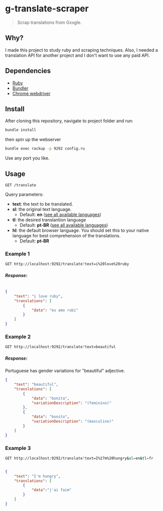 # g-translate-scraper
> Scrap translations from Gxxgle.

## Why?
I made this project to study ruby and scraping techniques. Also, I needed a translation API for another project and I don't want to use any paid API.

## Dependencies
- [Ruby](https://www.ruby-lang.org/en/)
- [Bundler](https://bundler.io/) 
- [Chrome webdriver](https://sites.google.com/a/chromium.org/chromedriver/downloads)

## Install
After cloning this repository, navigate to project folder and run:
```bash
bundle install
```
then spin up the webserver
```bash
bundle exec rackup -p 9292 config.ru
```
Use any port you like.

## Usage
```
GET /translate
```
Query parameters:
- **text**: the text to be translated.
- **sl**: the original text language.
    -  Default: **en** ([see all available languages](https://cloud.google.com/translate/docs/languages))
- **tl**: the desired translantion language
    - Default: **pt-BR** ([see all available languages](https://cloud.google.com/translate/docs/languages))
- **hl**: the default browser language. You should set this to your native language for best comprehension of the translations.
    -  Default: **pt-BR**


### Example 1
```bash
GET http://localhost:9292/translate?text=i%20love%20ruby
```

##### Response:
```json

{
    "text": "i love ruby",
    "translations": [
        {
            "data": "eu amo rubi"
        }
    ]
}
```
### Example 2
```bash
GET http://localhost:9292/translate?text=beautiful
```

##### Response:
Portuguese has gender variations for "beautiful" adjective.
```json
{
    "text": "beautiful",
    "translations": [
        {
            "data": "bonita",
            "variationDescription": "(feminino)"
        },
        {
            "data": "bonito",
            "variationDescription": "(masculino)"
        }
    ]
}
```

### Example 3
```bash
GET http://localhost:9292/translate?text=I%27m%20hungry&sl=en&tl=fr
```
```json

{
    "text": "I'm hungry",
    "translations": [
        {
            "data":"j'ai faim"
        }
    ]
}
```
